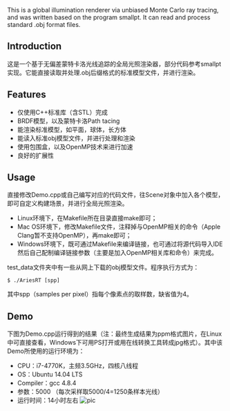 
This is a global illumination renderer via unbiased Monte Carlo ray tracing, and was written based on the program smallpt. It can read and process standard .obj format files.

## Introduction
这是一个基于无偏差蒙特卡洛光线追踪的全局光照渲染器，部分代码参考smallpt实现。它能直接读取并处理.obj后缀格式的标准模型文件，并进行渲染。

## Features
 
* 仅使用C++标准库（含STL）完成
* BRDF模型，以及蒙特卡洛Path tacing
* 能渲染标准模型，如平面，球体，长方体
* 能读入标准obj模型文件，并进行处理和渲染
* 使用包围盒，以及OpenMP技术来进行加速
* 良好的扩展性

## Usage
直接修改Demo.cpp或自己编写对应的代码文件，往Scene对象中加入各个模型，即可自定义构建场景，并进行全局光照渲染。

* Linux环境下，在Makefile所在目录直接make即可；
* Mac OS环境下，修改Makefile文件，注释掉与OpenMP相关的命令（Apple Clang暂不支持OpenMP），再make即可；
* Windows环境下，既可通过Makefile来编译链接，也可通过将源代码导入IDE然后自己配制编译链接参数（主要是加入OpenMP相关库和命令）来完成。

test_data文件夹中有一些从网上下载的obj模型文件。程序执行方式为：

    $ ./AriesRT [spp]

其中spp（samples per pixel）指每个像素点的取样数，缺省值为4。

## Demo
下图为Demo.cpp运行得到的结果（注：最终生成结果为ppm格式图片，在Linux中可直接查看，Windows下可用PS打开或用在线转换工具转成jpg格式）。其中该Demo所使用的运行环境为：

* CPU：i7-4770K，主频3.5GHz，四核八线程
* OS：Ubuntu 14.04 LTS
* Compiler：gcc 4.8.4
* 参数：5000 （每次采样取5000/4=1250条样本光线）
* 运行时间：14小时左右
![pic](http://aries-orz.com/blog/wp-content/uploads/2016/07/result.jpg)

